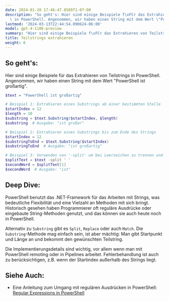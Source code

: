 ```yaml
---
date: 2024-01-20 17:46:47.858971-07:00
description: "So geht's: Hier sind einige Beispiele f\xFCr das Extrahieren von Teilstrings\
  \ in PowerShell. Angenommen, wir haben einen String mit dem Wert \"PowerShell ist\u2026"
lastmod: '2024-03-13T22:44:54.090624-06:00'
model: gpt-4-1106-preview
summary: "Hier sind einige Beispiele f\xFCr das Extrahieren von Teilstrings in PowerShell."
title: Teilstrings extrahieren
weight: 6
---
```


## So geht's:
Hier sind einige Beispiele für das Extrahieren von Teilstrings in PowerShell. Angenommen, wir haben einen String mit dem Wert "PowerShell ist großartig".

```PowerShell
$text = "PowerShell ist großartig"

# Beispiel 1: Extrahieren eines Substrings ab einer bestimmten Stelle
$startIndex = 12
$length = 10
$substring = $text.Substring($startIndex, $length)
$substring  # Ausgabe: "ist großar"

# Beispiel 2: Extrahieren eines Substrings bis zum Ende des Strings
$startIndex = 12
$substringToEnd = $text.Substring($startIndex)
$substringToEnd  # Ausgabe: "ist großartig"

# Beispiel 3: Verwenden von '-split' um bei Leerzeichen zu trennen und das zweite Element zu wählen
$splitText = $text -split ' '
$secondWord = $splitText[1]
$secondWord  # Ausgabe: "ist"
```

## Deep Dive:
PowerShell benutzt das .NET-Framework für das Arbeiten mit Strings, was bedeutliche Flexibilität und eine Vielzahl an Methoden mit sich bringt. Historisch gesehen haben Programmierer oft reguläre Ausdrücke oder eingebaute String-Methoden genutzt, und das können sie auch heute noch in PowerShell.

Alternativ zu `Substring` gibt es `Split`, `Replace` oder auch `Match`. Die `Substring`-Methode mag einfach sein, ist aber mächtig: Man gibt Startpunkt und Länge an und bekommt den gewünschten Teilstring.

Die Implementierungsdetails sind wichtig, vor allem wenn man mit PowerShell remoting oder in Pipelines arbeitet. Fehlerbehandlung ist auch zu berücksichtigen, z.B. wenn der Startindex außerhalb des Strings liegt.

## Siehe Auch:
- Eine Anleitung zum Umgang mit regulären Ausdrücken in PowerShell: [Regular Expressions in PowerShell](https://ss64.com/ps/syntax-regex.html)

